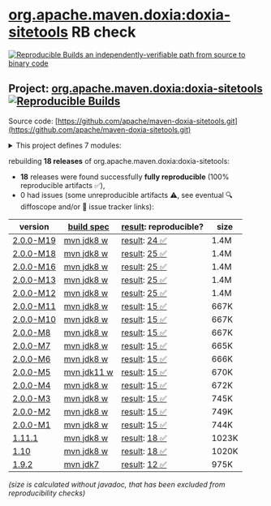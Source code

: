 [org.apache.maven.doxia:doxia-sitetools](https://central.sonatype.com/artifact/org.apache.maven.doxia/doxia-sitetools/versions) RB check
=======

[![Reproducible Builds](https://reproducible-builds.org/images/logos/rb.svg) an independently-verifiable path from source to binary code](https://reproducible-builds.org/)

## Project: [org.apache.maven.doxia:doxia-sitetools](https://central.sonatype.com/artifact/org.apache.maven.doxia/doxia-sitetools/versions) [![Reproducible Builds](https://img.shields.io/endpoint?url=https://raw.githubusercontent.com/jvm-repo-rebuild/reproducible-central/master/content/org/apache/maven/doxia/doxia-sitetools/badge.json)](https://github.com/jvm-repo-rebuild/reproducible-central/blob/master/content/org/apache/maven/doxia/doxia-sitetools/README.md)

Source code: [https://github.com/apache/maven-doxia-sitetools.git](https://github.com/apache/maven-doxia-sitetools.git)

<details><summary>This project defines 7 modules:</summary>

* [org.apache.maven.doxia:doxia-decoration-model](https://central.sonatype.com/artifact/org.apache.maven.doxia/doxia-decoration-model/overview)
* [org.apache.maven.doxia:doxia-doc-renderer](https://central.sonatype.com/artifact/org.apache.maven.doxia/doxia-doc-renderer/overview)
* [org.apache.maven.doxia:doxia-integration-tools](https://central.sonatype.com/artifact/org.apache.maven.doxia/doxia-integration-tools/overview)
* [org.apache.maven.doxia:doxia-site-model](https://central.sonatype.com/artifact/org.apache.maven.doxia/doxia-site-model/overview)
* [org.apache.maven.doxia:doxia-site-renderer](https://central.sonatype.com/artifact/org.apache.maven.doxia/doxia-site-renderer/overview)
* [org.apache.maven.doxia:doxia-sitetools](https://central.sonatype.com/artifact/org.apache.maven.doxia/doxia-sitetools/overview)
* [org.apache.maven.doxia:doxia-skin-model](https://central.sonatype.com/artifact/org.apache.maven.doxia/doxia-skin-model/overview)
</details>

rebuilding **18 releases** of org.apache.maven.doxia:doxia-sitetools:
- **18** releases were found successfully **fully reproducible** (100% reproducible artifacts :white_check_mark:),
- 0 had issues (some unreproducible artifacts :warning:, see eventual :mag: diffoscope and/or :memo: issue tracker links):

| version | [build spec](/BUILDSPEC.md) | [result](https://reproducible-builds.org/docs/jvm/): reproducible? | size |
| -- | --------- | ------ | -- |
| [2.0.0-M19](https://central.sonatype.com/artifact/org.apache.maven.doxia/doxia-sitetools/2.0.0-M19/pom) | [mvn jdk8 w](doxia-sitetools-2.0.0-M19.buildspec) | [result](doxia-sitetools-2.0.0-M19.buildinfo): [24 :white_check_mark: ](doxia-sitetools-2.0.0-M19.buildcompare) | 1.4M |
| [2.0.0-M18](https://central.sonatype.com/artifact/org.apache.maven.doxia/doxia-sitetools/2.0.0-M18/pom) | [mvn jdk8 w](doxia-sitetools-2.0.0-M18.buildspec) | [result](doxia-sitetools-2.0.0-M18.buildinfo): [25 :white_check_mark: ](doxia-sitetools-2.0.0-M18.buildcompare) | 1.4M |
| [2.0.0-M16](https://central.sonatype.com/artifact/org.apache.maven.doxia/doxia-sitetools/2.0.0-M16/pom) | [mvn jdk8 w](doxia-sitetools-2.0.0-M16.buildspec) | [result](doxia-sitetools-2.0.0-M16.buildinfo): [25 :white_check_mark: ](doxia-sitetools-2.0.0-M16.buildcompare) | 1.4M |
| [2.0.0-M13](https://central.sonatype.com/artifact/org.apache.maven.doxia/doxia-sitetools/2.0.0-M13/pom) | [mvn jdk8 w](doxia-sitetools-2.0.0-M13.buildspec) | [result](doxia-sitetools-2.0.0-M13.buildinfo): [25 :white_check_mark: ](doxia-sitetools-2.0.0-M13.buildcompare) | 1.4M |
| [2.0.0-M12](https://central.sonatype.com/artifact/org.apache.maven.doxia/doxia-sitetools/2.0.0-M12/pom) | [mvn jdk8 w](doxia-sitetools-2.0.0-M12.buildspec) | [result](doxia-sitetools-2.0.0-M12.buildinfo): [25 :white_check_mark: ](doxia-sitetools-2.0.0-M12.buildcompare) | 1.4M |
| [2.0.0-M11](https://central.sonatype.com/artifact/org.apache.maven.doxia/doxia-sitetools/2.0.0-M11/pom) | [mvn jdk8 w](doxia-sitetools-2.0.0-M11.buildspec) | [result](doxia-sitetools-2.0.0-M11.buildinfo): [15 :white_check_mark: ](doxia-sitetools-2.0.0-M11.buildcompare) | 667K |
| [2.0.0-M10](https://central.sonatype.com/artifact/org.apache.maven.doxia/doxia-sitetools/2.0.0-M10/pom) | [mvn jdk8 w](doxia-sitetools-2.0.0-M10.buildspec) | [result](doxia-sitetools-2.0.0-M10.buildinfo): [15 :white_check_mark: ](doxia-sitetools-2.0.0-M10.buildcompare) | 667K |
| [2.0.0-M8](https://central.sonatype.com/artifact/org.apache.maven.doxia/doxia-sitetools/2.0.0-M8/pom) | [mvn jdk8 w](doxia-sitetools-2.0.0-M8.buildspec) | [result](doxia-sitetools-2.0.0-M8.buildinfo): [15 :white_check_mark: ](doxia-sitetools-2.0.0-M8.buildcompare) | 667K |
| [2.0.0-M7](https://central.sonatype.com/artifact/org.apache.maven.doxia/doxia-sitetools/2.0.0-M7/pom) | [mvn jdk8 w](doxia-sitetools-2.0.0-M7.buildspec) | [result](doxia-sitetools-2.0.0-M7.buildinfo): [15 :white_check_mark: ](doxia-sitetools-2.0.0-M7.buildcompare) | 665K |
| [2.0.0-M6](https://central.sonatype.com/artifact/org.apache.maven.doxia/doxia-sitetools/2.0.0-M6/pom) | [mvn jdk8 w](doxia-sitetools-2.0.0-M6.buildspec) | [result](doxia-sitetools-2.0.0-M6.buildinfo): [15 :white_check_mark: ](doxia-sitetools-2.0.0-M6.buildcompare) | 666K |
| [2.0.0-M5](https://central.sonatype.com/artifact/org.apache.maven.doxia/doxia-sitetools/2.0.0-M5/pom) | [mvn jdk11 w](doxia-sitetools-2.0.0-M5.buildspec) | [result](doxia-sitetools-2.0.0-M5.buildinfo): [15 :white_check_mark: ](doxia-sitetools-2.0.0-M5.buildcompare) | 670K |
| [2.0.0-M4](https://central.sonatype.com/artifact/org.apache.maven.doxia/doxia-sitetools/2.0.0-M4/pom) | [mvn jdk8 w](doxia-sitetools-2.0.0-M4.buildspec) | [result](doxia-sitetools-2.0.0-M4.buildinfo): [15 :white_check_mark: ](doxia-sitetools-2.0.0-M4.buildcompare) | 672K |
| [2.0.0-M3](https://central.sonatype.com/artifact/org.apache.maven.doxia/doxia-sitetools/2.0.0-M3/pom) | [mvn jdk8 w](doxia-sitetools-2.0.0-M3.buildspec) | [result](doxia-sitetools-2.0.0-M3.buildinfo): [15 :white_check_mark: ](doxia-sitetools-2.0.0-M3.buildcompare) | 745K |
| [2.0.0-M2](https://central.sonatype.com/artifact/org.apache.maven.doxia/doxia-sitetools/2.0.0-M2/pom) | [mvn jdk8 w](doxia-sitetools-2.0.0-M2.buildspec) | [result](doxia-sitetools-2.0.0-M2.buildinfo): [15 :white_check_mark: ](doxia-sitetools-2.0.0-M2.buildcompare) | 749K |
| [2.0.0-M1](https://central.sonatype.com/artifact/org.apache.maven.doxia/doxia-sitetools/2.0.0-M1/pom) | [mvn jdk8 w](doxia-sitetools-2.0.0-M1.buildspec) | [result](doxia-sitetools-2.0.0-M1.buildinfo): [15 :white_check_mark: ](doxia-sitetools-2.0.0-M1.buildcompare) | 744K |
| [1.11.1](https://central.sonatype.com/artifact/org.apache.maven.doxia/doxia-sitetools/1.11.1/pom) | [mvn jdk8 w](doxia-sitetools-1.11.1.buildspec) | [result](doxia-doc-renderer-1.11.1.buildinfo): [18 :white_check_mark: ](doxia-doc-renderer-1.11.1.buildcompare) | 1023K |
| [1.10](https://central.sonatype.com/artifact/org.apache.maven.doxia/doxia-sitetools/1.10/pom) | [mvn jdk8 w](doxia-sitetools-1.10.buildspec) | [result](doxia-doc-renderer-1.10.buildinfo): [18 :white_check_mark: ](doxia-doc-renderer-1.10.buildcompare) | 1020K |
| [1.9.2](https://central.sonatype.com/artifact/org.apache.maven.doxia/doxia-sitetools/1.9.2/pom) | [mvn jdk7](doxia-sitetools-1.9.2.buildspec) | [result](doxia-doc-renderer-1.9.2.buildinfo): [12 :white_check_mark: ](doxia-doc-renderer-1.9.2.buildcompare) | 975K |

<i>(size is calculated without javadoc, that has been excluded from reproducibility checks)</i>

